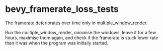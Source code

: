 # bevy_framerate_loss_tests

The framerate deteriorates over time only in multiple_window_render.

Run the multiple_window_render, minimise the windows, leave it for a few hours, maximise them again, and check if the framerate is stuck lower rate than it was when the program was initially started.